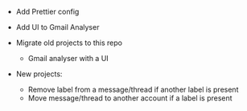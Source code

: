 - Add Prettier config

- Add UI to Gmail Analyser

- Migrate old projects to this repo
  - Gmail analyser with a UI

- New projects:
  - Remove label from a message/thread if another label is present
  - Move message/thread to another account if a label is present
